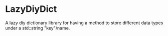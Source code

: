 # LazyDiyDict
A lazy diy dictionary library for having a method to store different data types under a std::string "key"/name.
